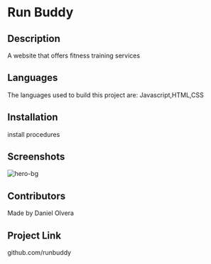 
  # Run Buddy

  ## Description 
  A website that offers fitness training services

  ## Languages
  The languages used to build this project are:
  Javascript,HTML,CSS

  ## Installation
  install procedures

  ## Screenshots
  ![hero-bg](https://user-images.githubusercontent.com/83250389/130337291-0252438c-d682-4a6b-a447-81f5c5bacc60.jpg)

  ## Contributors
  Made by Daniel Olvera

  ## Project Link
  github.com/runbuddy

